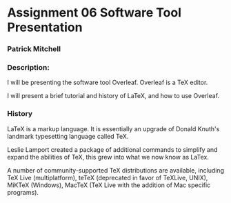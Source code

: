 
# Assignment 06 Software Tool Presentation
### Patrick Mitchell 
### Description:

I will be presenting the software tool Overleaf.
Overleaf is a TeX editor. 

I will present a brief tutorial and history of LaTeX, and how to use Overleaf.

### History

LaTeX is a markup language. It is essentially an upgrade of Donald Knuth's landmark typesetting language called TeX.

Leslie Lamport created a package of additional commands to simplify and expand the abilities of TeX, this grew into what we now know as LaTex. 

A number of community-supported TeX distributions are available,
including TeX Live (multiplatform), teTeX (deprecated in favor of TeXLive, UNIX), MiKTeX (Windows),
MacTeX (TeX Live with the addition of Mac specific programs).
